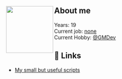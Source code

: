 ## <img src="https://user-images.githubusercontent.com/93148118/150190919-c9ec2962-4caa-41b9-936a-8e63c8c9ad46.png" align="left" height="128" width="128" ></a> About me

Years: 19 <br/>
Current job: [none]() <br/>
Current Hobby: [@GMDev](https://github.com/orgs/garrysmod-development)

## 📄 Links 
- [My small but useful scripts](https://gist.github.com/AnyControl)

